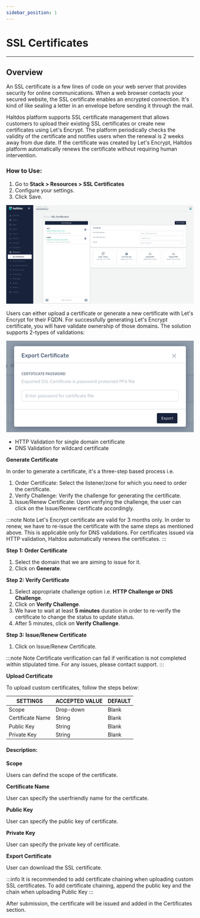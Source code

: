 ```yaml
---
sidebar_position: 1
---
```


# SSL Certificates

---

## Overview

An SSL certificate is a few lines of code on your web server that provides security for online communications. When a web browser contacts your secured website, the SSL certificate enables an encrypted connection. It's kind of like sealing a letter in an envelope before sending it through the mail.

Haltdos platform supports SSL certificate management that allows customers to upload their existing SSL certificates or create new certificates using Let's Encrypt. The platform periodically checks the validity of the certificate and notifies users when the renewal is 2 weeks away from due date. If the certificate was created by Let's Encrypt, Haltdos platform automatically renews the certificate without requiring human intervention. 


### How to Use:

1. Go to **Stack > Resources > SSL Certificates**
2. Configure your settings. 
3. Click Save. 


![ssl_certificates](/img/platform/v7/docs/ssl_certi_newui.png)

Users can either upload a certificate or generate a new certificate with Let's Encrypt for their FQDN. For successfully generating Let's Encrypt certificate, you will have validate ownership of those domains. The solution supports 2-types of validations:

![ssl_certificate](/img/platform/v7/docs/export_certificate.png)

- HTTP Validation for single domain certificate
- DNS Validation for wildcard certificate

**Generate Certificate**

In order to generate a certificate, it's a three-step based process i.e.

1. Order Certificate: Select the listener/zone for which you need to order the certificate.
2. Verify Challenge: Verify the challenge for generating the certificate.
3. Issue/Renew Certificate: Upon verifying the challenge, the user can click on the Issue/Renew certificate accordingly.

:::note Note
Let's Encrypt certificate are valid for 3 months only. In order to renew, we have to re-issue the certificate with the same steps as mentioned above. This is applicable only for DNS validations. For certificates issued via HTTP validation, Haltdos automatically renews the certificates.
:::

**Step 1: Order Certificate**

1. Select the domain that we are aiming to issue for it.
2. Click on **Generate**.

**Step 2: Verify Certificate**
1. Select appropriate challenge option i.e. **HTTP Challenge or DNS Challenge**.
2. Click on **Verify Challenge**.
3. We have to wait at least **5 minutes** duration in order to re-verify the certificate to change the status to update status.  
4. After 5 minutes, click on **Verify Challenge**.

**Step 3: Issue/Renew Certificate**
1. Click on Issue/Renew Certificate.

:::note Note
Certificate verification can fail if verification is not completed within stipulated time.  For any issues, please contact support. 
:::

**Upload  Certificate**

To upload custom certificates, follow the steps below:

| SETTINGS         | ACCEPTED VALUE | DEFAULT |
|------------------|----------------|---------|
| Scope            | Drop-down      | Blank   |
| Certificate Name | String         | Blank   |
| Public Key       | String         | Blank   |
| Private Key      | String         | Blank   |

#### Description:

**Scope**

Users can defind the scope of the certificate.

**Certificate Name**

User can specify the userfriendly name for the certificate.

**Public Key**

User can specify the public key of certificate.

**Private Key**

User can specify the private key of certificate.

**Export Certificate**

User can download the SSL certificate.

:::info
It is recommended to add certificate chaining when uploading custom SSL certificates. To add certificate chaining, append the public key and the chain when uploading Public Key
:::

After submission,  the certificate will be issued and added in the Certificates section.